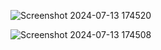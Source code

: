 ![Screenshot 2024-07-13 174520](https://github.com/user-attachments/assets/f6ec4eb1-f6d9-48ee-b91c-d2ff1e284b3c)

![Screenshot 2024-07-13 174508](https://github.com/user-attachments/assets/ec11ed28-377a-497b-aac4-a25f9c1d6e7e)
